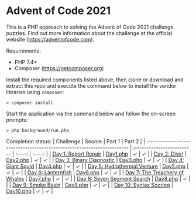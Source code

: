 # Advent of Code 2021

This is a PHP approach to solving the Advent of Code 2021 challenge puzzles. Find out more information about the challenge at the official website (https://adventofcode.com).

Requirements:
- PHP 7.4+
- Composer (https://getcomposer.org)

Install the required components listed above, then clone or download and extract this repo and execute the command below to install the vendor libraries using `composer`:

```
> composer install
``` 

Start the application via the command below and follow the on-screen prompts:
```
> php background/run.php
```

Completion status:
| Challenge                                                               | Source                     | Part 1 | Part 2 |
| :---------------------------------------------------------------------- | :------------------------- | :----: | :----: |
| [Day 1: Report Repair](https://adventofcode.com/2021/day/1)             | [Day1.php](src/Day1.php)   | ✓      | ✓      |
| [Day 2: Dive!](https://adventofcode.com/2021/day/2)                     | [Day2.php](src/Day2.php)   | ✓      | ✓      |
| [Day 3: Binary Diagnostic](https://adventofcode.com/2021/day/3)         | [Day3.php](src/Day3.php)   | ✓      | ✓      |
| [Day 4: Giant Squid](https://adventofcode.com/2021/day/4)               | [Day4.php](src/Day4.php)   | ✓      | ✓      |
| [Day 5: Hydrothermal Venture](https://adventofcode.com/2021/day/5)      | [Day5.php](src/Day5.php)   | ✓      | ✓      |
| [Day 6: Lanternfish](https://adventofcode.com/2021/day/6)               | [Day6.php](src/Day6.php)   | ✓      | ✓      |
| [Day 7: The Treachery of Whales](https://adventofcode.com/2021/day/7)   | [Day7.php](src/Day7.php)   | ✓      | ✓      |
| [Day 8: Seven Segment Search](https://adventofcode.com/2021/day/8)      | [Day8.php](src/Day8.php)   | ✓      |        |
| [Day 9: Smoke Basin](https://adventofcode.com/2021/day/9)               | [Day9.php](src/Day9.php)   | ✓      | ✓      |
| [Day 10: Syntax Scoring](https://adventofcode.com/2021/day/10)          | [Day10.php](src/Day10.php) | ✓      | ✓      |

